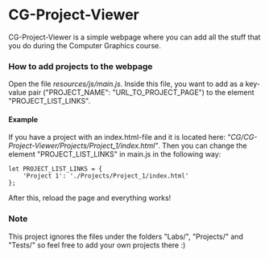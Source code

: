 # CG-Project-Viewer
CG-Project-Viewer is a simple webpage where you can add all the stuff that you do during the Computer Graphics course.

### How to add projects to the webpage
Open the file *resources/js/main.js*. Inside this file, you want to add as a key-value pair ("PROJECT_NAME": "URL_TO_PROJECT_PAGE") to the element "PROJECT_LIST_LINKS".

#### Example
If you have a project with an index.html-file and it is located here: *"CG/CG-Project-Viewer/Projects/Project_1/index.html"*. Then you can change the element "PROJECT_LIST_LINKS" in main.js in the following way:

```
let PROJECT_LIST_LINKS = {
	'Project 1': './Projects/Project_1/index.html'
};
```

After this, reload the page and everything works!

### Note
This project ignores the files under the folders "Labs/", "Projects/" and "Tests/" so feel free to add your own projects there :)

